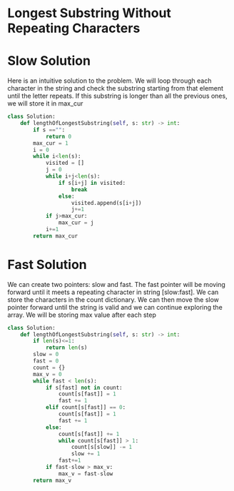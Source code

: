 # Longest Substring Without Repeating Characters
# Slow Solution
Here is an intuitive solution to the problem. We will loop through each character in the string and check the substring starting from that element until the letter repeats. If this substring is longer than all the previous ones, we will store it in max_cur
```python
class Solution:
    def lengthOfLongestSubstring(self, s: str) -> int:
        if s =="":
            return 0
        max_cur = 1
        i = 0
        while i<len(s):
            visited = []
            j = 0
            while i+j<len(s):
                if s[i+j] in visited:
                    break
                else:
                    visited.append(s[i+j])
                    j+=1
            if j>max_cur:
                max_cur = j
            i+=1
        return max_cur
```
# Fast Solution
We can create two pointers: slow and fast. The fast pointer will be moving forward until it meets a repeating character in string [slow:fast]. We can store the characters in the count dictionary. We can then move the slow pointer forward until the string is valid and we can continue exploring the array. We will be storing max value after each step
```python
class Solution:
    def lengthOfLongestSubstring(self, s: str) -> int:
        if len(s)<=1:
            return len(s)
        slow = 0
        fast = 0
        count = {}
        max_v = 0
        while fast < len(s):
            if s[fast] not in count:
                count[s[fast]] = 1
                fast += 1
            elif count[s[fast]] == 0:
                count[s[fast]] = 1
                fast += 1
            else:
                count[s[fast]] += 1
                while count[s[fast]] > 1:
                    count[s[slow]] -= 1
                    slow += 1
                fast+=1
            if fast-slow > max_v:
                max_v = fast-slow
        return max_v
```
